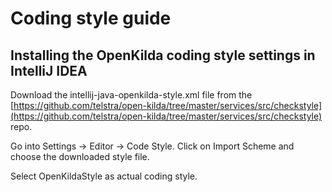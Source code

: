 # Coding style guide

## Installing the OpenKilda coding style settings in IntelliJ IDEA

Download the intellij-java-openkilda-style.xml file from the [https://github.com/telstra/open-kilda/tree/master/services/src/checkstyle](https://github.com/telstra/open-kilda/tree/master/services/src/checkstyle) repo.

Go into Settings -> Editor -> Code Style. Click on Import Scheme and choose the downloaded style file. 

Select OpenKildaStyle as actual coding style.
